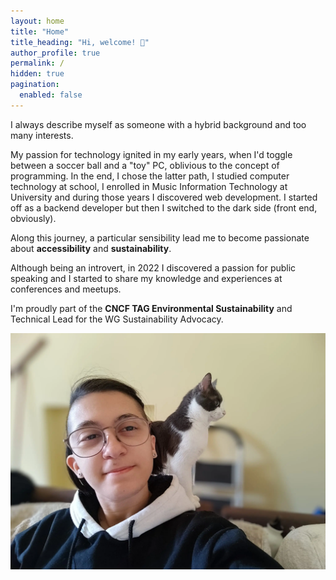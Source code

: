 ```yaml
---
layout: home
title: "Home"
title_heading: "Hi, welcome! 👋"
author_profile: true
permalink: /
hidden: true
pagination:
  enabled: false 
---
```


I always describe myself as someone with a hybrid background and too many interests.

My passion for technology ignited in my early years, when I'd toggle between a soccer ball and a "toy" PC, oblivious to the concept of programming.
In the end, I chose the latter path, I studied computer technology at school, I enrolled in Music Information Technology at University and during those years I discovered web development.
I started off as a backend developer but then I switched to the dark side (front end, obviously).

Along this journey, a particular sensibility lead me to become passionate about **accessibility** and **sustainability**.

Although being an introvert, in 2022 I discovered a passion for public speaking and I started to share my knowledge and experiences at conferences and meetups.

I'm proudly part of the **CNCF TAG Environmental Sustainability** and Technical Lead for the WG Sustainability Advocacy.

![Bonus: my cat](/assets/images/me_and_my_cat.webp)
